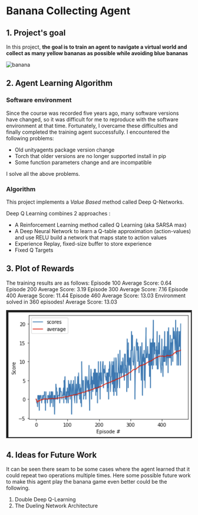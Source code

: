 
# Banana Collecting Agent
## 1. Project's goal

In this project, **the goal is to train an agent to navigate a virtual world and collect as many yellow bananas as possible while avoiding blue bananas**

![banana](.\banana.gif)

## 2. Agent Learning Algorithm

### Software environment

Since the course was recorded five years ago, many software versions have changed, so it was difficult for me to reproduce with the software environment at that time. Fortunately, I overcame these difficulties and finally completed the training agent successfully.  I encountered the following problems:

- Old unityagents package version change
- Torch that older versions are no longer supported install in pip
- Some function parameters change and are incompatible

I solve all the above problems.

### Algorithm

This project implements a *Value Based* method called Deep Q-Networks. 

Deep Q Learning combines 2 approaches :

- A Reinforcement Learning method called Q Learning (aka SARSA max)
- A Deep Neural Network to learn a Q-table approximation (action-values) and use RELU build a network that maps state to action values
- Experience Replay, fixed-size buffer to store experience
- Fixed Q Targets

## 3. Plot of Rewards
The training results are as follows:
Episode 100	Average Score: 0.64
Episode 200	Average Score: 3.19
Episode 300	Average Score: 7.16
Episode 400	Average Score: 11.44
Episode 460	Average Score: 13.03
Environment solved in 360 episodes!	Average Score: 13.03

![training_results](training_results.png)


## 4. Ideas for Future Work

It can be seen there seam to be some cases where the agent learned that it could repeat two operations multiple times. Here some possible future work to make this agent play the banana game even better could be the following.

1. Double Deep Q-Learning
2. The Dueling Network Architecture